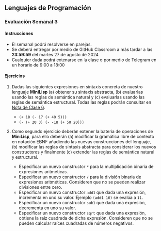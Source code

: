 ## Lenguajes de Programación
### Evaluación Semanal 3

#### Instrucciones

- El semanal podrá resolverse en parejas.
- Se deberá entregar por medio de GitHub Classroom a más tardar a las **23:59:59** del martes 27 de agosto de 2024
- Cualquier duda podrá extenarse en la clase o por medio de Telegram en un horario de 9:00 a 18:00

#### Ejercicios

1. Dadas las siguientes expresiones en sintaxis concreta de nuestro lenguaje **MiniLisp** (a) obtener su sintaxis abstracta, (b) evaluarlas usando las reglas de semántica natural y (c) evaluarlas usando las reglas de semántica estructural. Todas las reglas podrán consultar en [Nota de Clase 6](https://lambdasspace.github.io/LDP/notas/ldpn06.pdf).

   - `(+ 18 (- 17 (+ 40 5)))`
   - `(- (+ 20 3) (- -18 (+ 50 20)))`

2. Como segundo ejercicio deberán extener la batería de operaciones de **MiniLisp**, para ello deberán (a) modificar la gramática libre de contexto en notación EBNF añadiendo las nuevas construcciones del lenguaje, (b) modificar las reglas de sintaxis abstracta para considerar los nuevos constructores y finalmente (c) extender las reglas de semántica natural y estructural.

   - Especificar un nuevo constructor `*` para la multiplicación binaria de expresiones aritméticas.
   - Especificar un nuevo constructor `/` para la división binaria de expresiones aritméticas. Consideren que no se pueden realizar divisiones entre cero.
   - Especificar un nuevo constructor `add1` que dada una expresión, incrementa en uno su valor. Ejemplo `(add1 10)` se evalúa a `11`.
   - Especificar un nuevo constructor `sub1` que dada una expresión, decrementa en uno su valor.
   - Especificar un nuevo constructor `sqrt` que dada una expresión, obtiene la raíz cuadrada de dicha expresión. Consideren que no se pueden calcular raíces cuadradas de números negativos.
